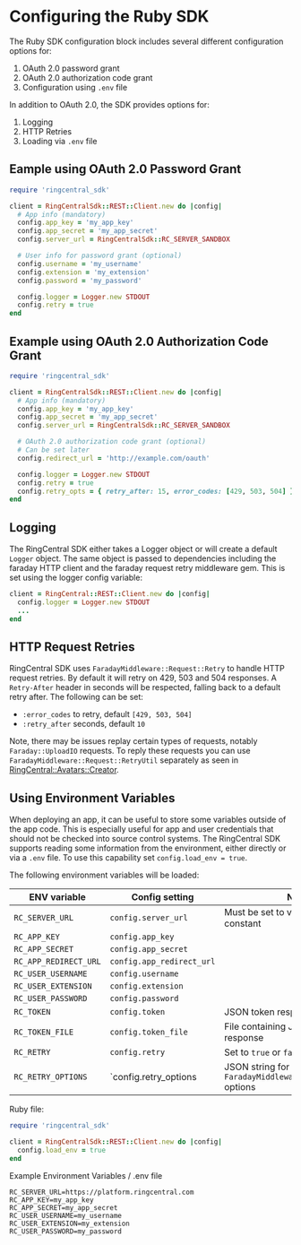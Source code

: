 # Configuring the Ruby SDK

The Ruby SDK configuration block includes several different configuration options for:

1. OAuth 2.0 password grant
2. OAuth 2.0 authorization code grant
3. Configuration using `.env` file

In addition to OAuth 2.0, the SDK provides options for:

1. Logging
1. HTTP Retries
1. Loading via `.env` file

## Eample using OAuth 2.0 Password Grant

```ruby
require 'ringcentral_sdk'

client = RingCentralSdk::REST::Client.new do |config|
  # App info (mandatory)
  config.app_key = 'my_app_key'
  config.app_secret = 'my_app_secret'
  config.server_url = RingCentralSdk::RC_SERVER_SANDBOX

  # User info for password grant (optional)
  config.username = 'my_username'
  config.extension = 'my_extension'
  config.password = 'my_password'

  config.logger = Logger.new STDOUT
  config.retry = true
end
```

## Example using OAuth 2.0 Authorization Code Grant

```ruby
require 'ringcentral_sdk'

client = RingCentralSdk::REST::Client.new do |config|
  # App info (mandatory)
  config.app_key = 'my_app_key'
  config.app_secret = 'my_app_secret'
  config.server_url = RingCentralSdk::RC_SERVER_SANDBOX

  # OAuth 2.0 authorization code grant (optional)
  # Can be set later
  config.redirect_url = 'http://example.com/oauth'

  config.logger = Logger.new STDOUT
  config.retry = true
  config.retry_opts = { retry_after: 15, error_codes: [429, 503, 504] }
end
```

## Logging

The RingCentral SDK either takes a Logger object or will create a default `Logger` object. The same object is passed to dependencies including the faraday HTTP client and the faraday request retry middleware gem. This is set using the logger config variable:

```ruby
client = RingCentral::REST::Client.new do |config|
  config.logger = Logger.new STDOUT
  ...
end
```

## HTTP Request Retries 

RingCentral SDK uses `FaradayMiddleware::Request::Retry` to handle HTTP request retries. By default it will retry on 429, 503 and 504 responses. A `Retry-After` header in seconds will be respected, falling back to a default retry after. The following can be set:

* `:error_codes` to retry, default `[429, 503, 504]`
* `:retry_after` seconds, default `10`

Note, there may be issues replay certain types of requests, notably `Faraday::UploadIO` requests. To reply these requests you can use `FaradayMiddleware::Request::RetryUtil` separately as seen in [RingCentral::Avatars::Creator](https://github.com/grokify/ringcentral-avatars-ruby/blob/master/lib/ringcentral-avatars/creator.rb).

## Using Environment Variables

When deploying an app, it can be useful to store some variables outside of the app code. This is especially useful for app and user credentials that should not be checked into source control systems. The RingCentral SDK supports reading some information from the environment, either directly or via a `.env` file. To use this capability set `config.load_env = true`.

The following environment variables will be loaded:

| ENV variable | Config setting | Notes |
|--------------|----------------|-------|
| `RC_SERVER_URL` | `config.server_url` | Must be set to value of URL, not constant |
| `RC_APP_KEY` | `config.app_key` |
| `RC_APP_SECRET` | `config.app_secret` |
| `RC_APP_REDIRECT_URL` | `config.app_redirect_url` |
| `RC_USER_USERNAME` | `config.username` |
| `RC_USER_EXTENSION` | `config.extension` |
| `RC_USER_PASSWORD` | `config.password` |
| `RC_TOKEN` | `config.token` | JSON token response |
| `RC_TOKEN_FILE` | `config.token_file` | File containing JSON token response |
| `RC_RETRY` | `config.retry` | Set to `true` or `false` |
| `RC_RETRY_OPTIONS` | `config.retry_options | JSON string for `FaradayMiddleware::Request::Retry` options |

Ruby file:

```ruby
require 'ringcentral_sdk'

client = RingCentralSdk::REST::Client.new do |config|
  config.load_env = true
end
```

Example Environment Variables / .env file

```
RC_SERVER_URL=https://platform.ringcentral.com
RC_APP_KEY=my_app_key
RC_APP_SECRET=my_app_secret
RC_USER_USERNAME=my_username
RC_USER_EXTENSION=my_extension
RC_USER_PASSWORD=my_password
```
